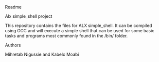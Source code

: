 Readme 

Alx simple_shell project

This repository contains the files for ALX simple_shell. It can be compiled using GCC and will execute a simple shell that can be used for some basic tasks and programs most commonly found in the /bin/ folder.

Authors

Mihretab Nigussie and Kabelo Moabi

